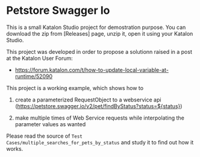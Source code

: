 # Petstore Swagger Io


This is a small Katalon Studio project for demostration purpose.
You can download the zip from [Releases] page, unzip it, open it using your Katalon Studio.

This project was developed in order to propose a solutionn raised in a post at the Katalon User Forum:

- https://forum.katalon.com/t/how-to-update-local-variable-at-runtime/52090


This project is a working example, which shows how to

1. create a parameterized RequestObject to a webservice api (https://petstore.swagger.io/v2/pet/findByStatus?status=${status})

2. make multiple times of Web Service requests while interpolating the parameter values as wanted

Please read the source of `Test Cases/multiple_searches_for_pets_by_status` and study it to find out how it works.
